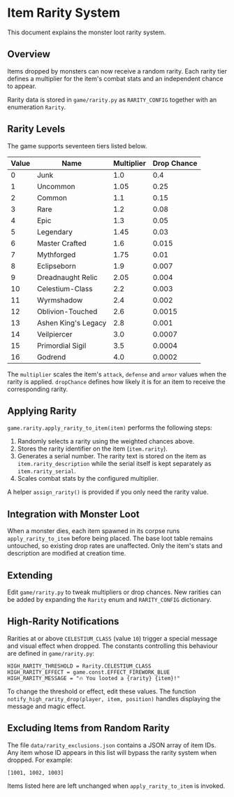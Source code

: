 # Item Rarity System

This document explains the monster loot rarity system.

## Overview

Items dropped by monsters can now receive a random rarity. Each rarity tier defines a multiplier for the item's combat stats and an independent chance to appear.

Rarity data is stored in `game/rarity.py` as `RARITY_CONFIG` together with an enumeration `Rarity`.

## Rarity Levels

The game supports seventeen tiers listed below.

| Value | Name | Multiplier | Drop Chance |
|-------|------|------------|-------------|
| 0 | Junk | 1.0 | 0.4 |
| 1 | Uncommon | 1.05 | 0.25 |
| 2 | Common | 1.1 | 0.15 |
| 3 | Rare | 1.2 | 0.08 |
| 4 | Epic | 1.3 | 0.05 |
| 5 | Legendary | 1.45 | 0.03 |
| 6 | Master Crafted | 1.6 | 0.015 |
| 7 | Mythforged | 1.75 | 0.01 |
| 8 | Eclipseborn | 1.9 | 0.007 |
| 9 | Dreadnaught Relic | 2.05 | 0.004 |
| 10 | Celestium-Class | 2.2 | 0.003 |
| 11 | Wyrmshadow | 2.4 | 0.002 |
| 12 | Oblivion-Touched | 2.6 | 0.0015 |
| 13 | Ashen King's Legacy | 2.8 | 0.001 |
| 14 | Veilpiercer | 3.0 | 0.0007 |
| 15 | Primordial Sigil | 3.5 | 0.0004 |
| 16 | Godrend | 4.0 | 0.0002 |

The `multiplier` scales the item's `attack`, `defense` and `armor` values when the rarity is applied. `dropChance` defines how likely it is for an item to receive the corresponding rarity.

## Applying Rarity

`game.rarity.apply_rarity_to_item(item)` performs the following steps:

1. Randomly selects a rarity using the weighted chances above.
2. Stores the rarity identifier on the item (`item.rarity`).
3. Generates a serial number. The rarity text is stored on the item as
   `item.rarity_description` while the serial itself is kept separately as
   `item.rarity_serial`.
4. Scales combat stats by the configured multiplier.

A helper `assign_rarity()` is provided if you only need the rarity value.

## Integration with Monster Loot

When a monster dies, each item spawned in its corpse runs `apply_rarity_to_item` before being placed. The base loot table remains untouched, so existing drop rates are unaffected. Only the item's stats and description are modified at creation time.

## Extending

Edit `game/rarity.py` to tweak multipliers or drop chances. New rarities can be added by expanding the `Rarity` enum and `RARITY_CONFIG` dictionary.

## High-Rarity Notifications

Rarities at or above `CELESTIUM_CLASS` (value `10`) trigger a special message
and visual effect when dropped. The constants controlling this behaviour are
defined in `game/rarity.py`:

```
HIGH_RARITY_THRESHOLD = Rarity.CELESTIUM_CLASS
HIGH_RARITY_EFFECT = game.const.EFFECT_FIREWORK_BLUE
HIGH_RARITY_MESSAGE = "🔥 You looted a {rarity} {item}!"
```

To change the threshold or effect, edit these values. The function
`notify_high_rarity_drop(player, item, position)` handles displaying the message
and magic effect.

## Excluding Items from Random Rarity

The file `data/rarity_exclusions.json` contains a JSON array of item IDs. Any
item whose ID appears in this list will bypass the rarity system when dropped.
For example:

```
[1001, 1002, 1003]
```

Items listed here are left unchanged when `apply_rarity_to_item` is invoked.
